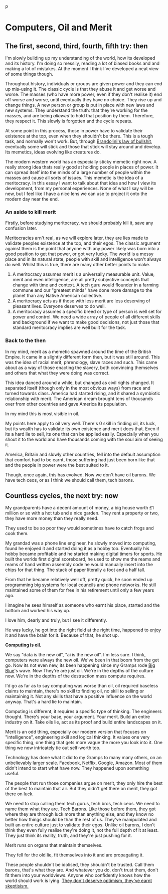 P

# Computers, Oil and Merit

## The first, second, third, fourth, fifth try: then
I'm slowly building up my understanding of the world, how its developed and its history. I'm doing so messily, reading a lot of biased books and and making a lot of mistakes. At the moment I think I've developed a neat view of some things though.

Throughout history, individuals or groups are given power and they can end up mis-using it. The classic cycle is that they abuse it and get worse and worse. The masses (who have more power, even if they don't realise it)
end off worse and worse, until eventually they have no choice. They rise up and change things. A new person or group is put in place with new laws and new systems. They understand the truth: that they're working for the masses, and are being *allowed* to hold that position by them. Therefore, they respect it. This slowly is forgotten and the cycle repeats.

At some point in this process, those in power have to validate their existence at the top, even when they shouldn't be there. This is a tough task, and normally won't work. But, through [Brandolini's law of bullshit](https://en.wikipedia.org/wiki/Brandolini's_law), eventually some will stick and those that stick will stay around and develop. Its memetics, ideas evolving like creatures do.

The modern western world has an especially sticky memetic right now. A really strong idea thats really good at holding people in places of power. It can spread itself into the minds of a large number of people within the masses and cause all sorts of issues. This memetic is the idea of a meritocracy. In this essay I want to talk about that idea and how I view its development, from my personal experiences. None of what I say will be new, but I feel like I have a nice lens we can use to project it onto the modern day near the end.

### An aside to kill merit
Firstly, before studying meritocracy, we should probably kill it, save any confusion later.

Meritocracies arn't real, as we will explore later, they are lies made to validate peoples existence at the top, and their egos. The classic argument against them is the point that anyone with any power likely was born into a good position to get that power, or got very lucky. The world is a messy place and in its natural state, people with skill and intelligence won't always do well. Whilst this is true, there are many other better points to make.

1. A meritocracy assumes merit is a universally measurable unit. Value, merit and even intelligence, are all pretty subjective concepts that change with time and context. A tech guru would flounder in a farming commune and our "greatest minds" have done more damage to the planet than any Native American collective.
2. A meritocracy acts as if those with less merit are less deserving of pleasant lives. Everyone deserves to do well.
3. A meritocracy assumes a specific breed or type of person is well set for power and control. We need a wide array of people of all different skills and background if we want to make good decisions, not just those that standard meritocracy implies are well built for the task.

### Back to the then
In my mind, merit as a memetic spawned around the time of the British Empire. It came in a slightly different form then, but it was still around. This was the idea of racial merit, phrenology, slave races and such. This came about as a way of those enacting the slavery, both convincing themselves and others that what they were doing was correct.

This idea danced around a while, but changed as civil rights changed. It separated itself (though only in the most obvious ways) from race and turned towards class. America had started rising, and it shared a symbiotic relationship with merit. The American dream brought tens of thousands over from other countries and gave America its population.

In my mind this is most visible in oil.

My points here apply to oil very well. There's 0 skill in finding oil, its luck, but its wealth has to validate its own existence and merit does that. Even if its a hard lie to sell, its one that can be applied easily. Especially when you shout it to the world and have thousands coming with the soul aim of seeing it.

America, Britain and slowly other countries, fell into the default assumption that comfort had to be earnt, those suffering had just been born like that and the people in power were the best suited to it.

Though, once again, this has evolved. Now we don't have oil barons. We have tech ceos, or as I think we should call them, tech barons.

## Countless cycles, the next try: now
My grandparents have a decent amount of money, a big house worth £1 million or so with a hot tub and a nice garden. They rent a property or two, they have more money than they really need.

They used to be so poor they would sometimes have to catch frogs and cook them. 

My grandad was a phone line engineer, he slowly moved into computing, found he enjoyed it and started doing it as a hobby too. Eventually his hobby became profitable and he started making digital timers for sports. He built the worlds first digital scoreboard, he used to show me the reams and reams of hand written assembly code he would manually insert into the chips for that thing. The stack of paper literally a foot and a half tall.

From that he became relatively well off, pretty quick, he soon ended up programming big systems for local councils and phone networks. He still maintained some of them for free in his retirement until only a few years ago.

I imagine he sees himself as someone who earnt his place, started and the bottom and worked his way up. 

I love him, dearly and truly, but I see it differently.

He was lucky, he got into the right field at the right time, happened to enjoy it and have the brain for it. Because of that, he shot up.

**Computing is oil.**

We say "data is the new oil", "ai is the new oil". I'm less sure. I think, computers were always the new oil. We've been in that boom from the get go. Now its not even new, its been happening since my Gramps rode [Big Blue](https://en.wikipedia.org/wiki/IBM)'s wave. Now They're are just oil. We're in the depths of the culture now. We're in the depths of the destruction mass compute requires.

I'd go as far as to say computing was worse than oil, oil required baseless claims to maintain, there's no skill to finding oil, no skill to selling or maintaining it. Not any skills that have a positive influence on the world anyway. That's a hard lie to maintain.

Computing is different, it requires a specific type of thinking. The engineers thought. There's your base, your argument. Your merit. Build an entire industry on it. Take oils lie, act as its proof and build entire landscapes on it.

Merit is an odd thing, especially our modern version that focuses on "intelligence", engineering skill and logical thinking. It values one very specific thing, one thing that gets more vague the more you look into it. One thing we now intricately tie out self-worth too.

Technology has done what it did to my Gramps to many many others, on an unbelievably larger scale. Facebook, Netflix, Google, Amazon. Most of them didn't intend to start what have now. They happened upon something useful. 

The people that run those companies argue on merit, they only hire the best of the best to maintain that air. But they didn't get there on merit, they got there on luck.

We need to stop calling them tech gurus, tech bros, tech ceos. We need to name them what they are. Tech Barons. Like those before them, they got where they are through luck more than anything else, and they know no better how things should be than the rest of us. They've manipulated and built an entire culture just to validate their egos. Unlike oil barons,  I don't think they even fully realise they're doing it, not the full depth of it at least. They just think its reality, truth, and they're just pushing for it. 

Merit runs on organs that maintain themselves.

They fell for the old lie, fit themselves into it and are propagating it.

These people shouldn't be idolised, they shouldn't be trusted. Call them barons, that's what they are. And whatever you do, don't trust them, don't fit them into your worldviews. Anyone who confidently knows how the world should work is lying. [They don't deserve optimism, they've earnt skeptisism.](https://coryd.dev/posts/2024/the-tech-industry-doesnt-deserve-optimism-it-has-earned-skepticism)
